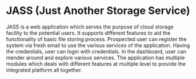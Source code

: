 # JASS (Just Another Storage Service)
JASS is a web application which serves the purpose of cloud storage facility to the potential users. It supports different features to aid the functionality of basic file storing process. Prospected user can register the system via fresh email to use the various services of the application. Having the credentials, user can login with credentials. In the dashboard, user can mender around and explore various services. The application has multiple modules which deals with different features at multiple level to provide the integrated platform all together.
